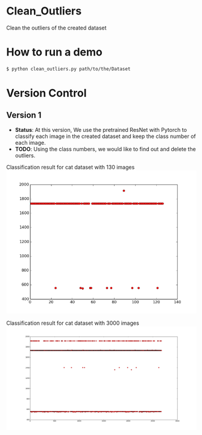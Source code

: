 # Clean_Outliers
Clean the outliers of the created dataset

# How to run a demo
```sh
$ python clean_outliers.py path/to/the/Dataset
```

# Version Control
## Version 1
- **Status**: At this version, We use the pretrained ResNet with Pytorch to classify each image in the created dataset and keep the class number of each image.
- **TODO**: Using the class numbers, we would like to find out and delete the outliers.

Classification result for cat dataset with 130 images
![image](https://github.com/Chen-Xieyuanli/clean_outliers/blob/master/classification_result_130.png)

Classification result for cat dataset with 3000 images
![image](https://github.com/Chen-Xieyuanli/clean_outliers/blob/master/classification_result_3000.png)
